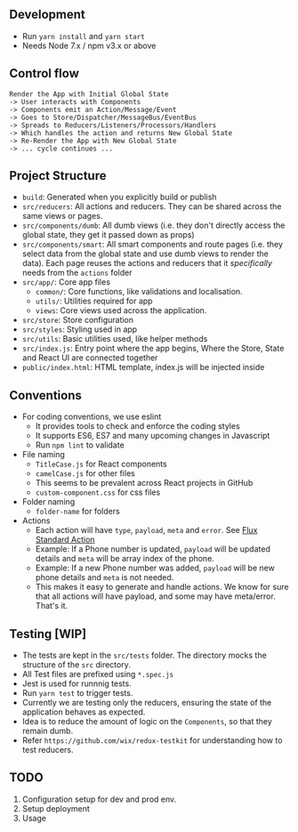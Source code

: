
## Development

* Run `yarn install` and `yarn start`
* Needs Node 7.x / npm v3.x or above

## Control flow

```
Render the App with Initial Global State
-> User interacts with Components
-> Components emit an Action/Message/Event
-> Goes to Store/Dispatcher/MessageBus/EventBus
-> Spreads to Reducers/Listeners/Processors/Handlers
-> Which handles the action and returns New Global State
-> Re-Render the App with New Global State
-> ... cycle continues ...
```

## Project Structure

* `build`: Generated when you explicitly build or publish
* `src/reducers`: All actions and reducers. They can be shared across the same views or pages.
* `src/components/dumb`: All dumb views (i.e. they don't directly access the global state, they get it passed down as props)
* `src/components/smart`: All smart components and route pages (i.e. they select data from the global state and use dumb views to render the data). Each page reuses the actions and reducers that it *specifically* needs from the `actions` folder
* `src/app/`: Core app files
  * `common/`: Core functions, like validations and localisation.
  * `utils/`: Utilities required for app
  * `views`: Core views used across the application.
* `src/store`: Store configuration
* `src/styles`: Styling used in app
* `src/utils`: Basic utilities used, like helper methods
* `src/index.js`: Entry point where the app begins, Where the Store, State and React UI are connected together
* `public/index.html`: HTML template, index.js will be injected inside

## Conventions

* For coding conventions, we use eslint
  * It provides tools to check and enforce the coding styles
  * It supports ES6, ES7 and many upcoming changes in Javascript
  * Run `npm lint` to validate
* File naming
  * `TitleCase.js` for React components
  * `camelCase.js` for other files
  * This seems to be prevalent across React projects in GitHub
  * `custom-component.css` for css files
* Folder naming
  * `folder-name` for folders
* Actions
  * Each action will have `type`, `payload`, `meta` and `error`. See [Flux Standard Action](https://github.com/acdlite/flux-standard-action)
  * Example: If a Phone number is updated, `payload` will be updated details and `meta` will be array index of the phone.
  * Example: If a new Phone number was added, `payload` will be new phone details and `meta` is not needed.
  * This makes it easy to generate and handle actions. We know for sure that all actions will have payload, and some may have meta/error. That's it.

## Testing [WIP]
* The tests are kept in the `src/tests` folder. The directory mocks the structure of the `src` directory.
* All Test files are prefixed using `*.spec.js`
* Jest is used for runnnig tests.
* Run `yarn test` to trigger tests.
* Currently we are testing only the reducers, ensuring the state of the application behaves as expected.
* Idea is to reduce the amount of logic on the `Components`, so that they remain dumb.
* Refer `https://github.com/wix/redux-testkit` for understanding how to test reducers.

## TODO
  1. Configuration setup for dev and prod env.
  2. Setup deployment
  3. Usage
